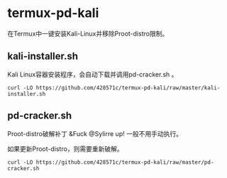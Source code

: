 # termux-pd-kali
在Termux中一键安装Kali-Linux并移除Proot-distro限制。
## kali-installer.sh
Kali Linux容器安装程序，会自动下载并调用pd-cracker.sh 。
```
curl -LO https://github.com/428571c/termux-pd-kali/raw/master/kali-installer.sh
```
## pd-cracker.sh
Proot-distro破解补丁 &Fuck @Sylirre up! 一般不用手动执行。

如果更新Proot-distro，则需要重新破解。
```
curl -LO https://github.com/428571c/termux-pd-kali/raw/master/pd-cracker.sh
```
